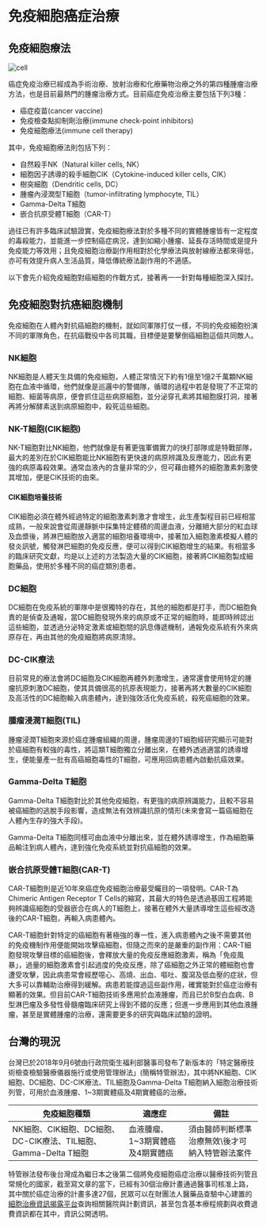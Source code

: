 # 免疫細胞癌症治療

## 免疫細胞療法

![cell](https://i.imgur.com/UTsMLJX.jpg)

癌症免疫治療已經成為手術治療、放射治療和化療藥物治療之外的第四種腫瘤治療方法，也是目前最熱門的腫瘤治療方式。目前癌症免疫治療主要包括下列3種：

- 癌症疫苗(cancer vaccine)
- 免疫檢查點抑制劑治療(immune check-point inhibitors)
- 免疫細胞療法(immune cell therapy)

其中，免疫細胞療法則包括下列：

- 自然殺手NK（Natural killer cells, NK）
- 細胞因子誘導的殺手細胞CIK（Cytokine-induced killer cells, CIK）
- 樹突細胞（Dendritic cells, DC）
- 腫瘤內浸潤型T細胞（tumor-infiltrating lymphocyte, TIL）
- Gamma-Delta T細胞
- 嵌合抗原受體T細胞（CAR-T）

過往已有許多臨床試驗證實，免疫細胞療法對於多種不同的實體腫瘤皆有一定程度的毒殺能力，並能進一步控制癌症病況，達到如縮小腫瘤、延長存活時間或是提升免疫能力等效用；且免疫細胞治療副作用相對於化學療法與放射線療法都來得低，亦可有效提升病人生活品質，降低傳統療法副作用的不適感。

以下會先介紹免疫細胞對癌細胞的作戰方式，接著再一一針對每種細胞深入探討。

## 免疫細胞對抗癌細胞機制

免疫細胞在人體內對抗癌細胞的機制，就如同軍隊打仗一樣，不同的免疫細胞扮演不同的軍隊角色，在抗癌戰役中各司其職，目標便是要擊倒癌細胞這個共同敵人。

### NK細胞

NK細胞是人體天生具備的免疫細胞，人體正常情況下約有1億至1億2千萬顆NK細胞在血液中循環，他們就像是巡邏中的警備隊，循環的過程中若是發現了不正常的細胞、細菌等病原，便會抓住這些病原細胞，並分泌穿孔素將其細胞膜打洞，接著再將分解酵素送到病原細胞中，殺死這些細胞。

### NK-T細胞(CIK細胞)

NK-T細胞對比NK細胞，他們就像是有著更強軍備實力的快打部隊或是特戰部隊，最大的差別在於CIK細胞能比NK細胞有更快速的病原辨識及反應能力，因此有更強的病原毒殺效果。通常血液內的含量非常的少，但可藉由體外的細胞激素刺激使其增加，便是CIK技術的由來。

#### CIK細胞培養技術

CIK細胞必須在體外經過特定的細胞激素刺激才會增生，此生產製程目前已經相當成熟，一般來說會從周邊靜脈中採集特定體積的周邊血液，分離絕大部分的紅血球及血漿後，將淋巴細胞放入適當的細胞培養環境中，接著加入細胞激素模擬人體的發炎訊號，觸發淋巴細胞的免疫反應，便可以得到CIK細胞增生的結果。有相當多的臨床研究文獻，均是以上述的方法製造大量的CIK細胞，接著將CIK細胞製成細胞藥品，使用於多種不同的癌症類別患者。

### DC細胞

DC細胞在免疫系統的軍隊中是很獨特的存在，其他的細胞都是打手，而DC細胞負責的是偵查及通報，當DC細胞發現外來的病原或不正常的細胞時，能即時辨認出這些細胞，並透過分泌特定激素或細胞間的訊息傳遞機制，通報免疫系統有外來病原存在，再由其他的免疫細胞將病原清除。

### DC-CIK療法

目前常見的療法會將DC細胞及CIK細胞再體外刺激增生，通常還會使用特定的腫瘤抗原刺激DC細胞，使其具備很高的抗原表現能力，接著再將大數量的CIK細胞及高活性的DC細胞輸入病患體內，達到強效活化免疫系統，殺死癌細胞的效果。

### 腫瘤浸潤T細胞(TIL)

腫瘤浸潤T細胞來源於癌症腫瘤組織的周邊，腫瘤周邊的T細胞經研究顯示可能對於癌細胞有較強的毒性，將這類T細胞獨立分離出來，在體外透過適當的誘導增生，便能量產一批有高癌細胞毒性的T細胞，可應用回病患體內啟動抗癌效果。

### Gamma-Delta T細胞

Gamma-Delta T細胞對比於其他免疫細胞，有更強的病原辨識能力，且較不容易被癌細胞的逃脫手段影響，造成無法有效辨識抗原的情形(未來會寫一篇癌細胞在人體內生存的強大手段)。

Gamma-Delta T細胞同樣可由血液中分離出來，並在體外誘導增生，作為細胞藥品輸注到病人體內，達到強化免疫系統並對抗癌細胞的效果。

### 嵌合抗原受體T細胞(CAR-T)

CAR-T細胞則是近10年來癌症免疫細胞治療最受矚目的一項發明。CAR-T為Chimeric Antigen Receptor T Cells的縮寫，其最大的特色是透過基因工程將能夠辨識癌細胞的受器嵌合在病人的T細胞上，接著在體外大量誘導增生這些經改造後的CAR-T細胞，再輸入病患體內。

CAR-T細胞針對特定的癌細胞有著極強的專一性，進入病患體內之後不需要其他的免疫機制作用便能開始攻擊癌細胞，但隨之而來的是嚴重的副作用：CAR-T細胞發現攻擊目標的癌細胞後，會釋放大量的免疫反應細胞激素，稱為「免疫風暴」，過量的細胞激素會引起過度的免疫反應，除了癌細胞之外正常的體細胞也會遭受攻擊，因此病患常會經歷噁心、高燒、出血、嘔吐、腹瀉及低血壓的症狀，但大多可以靠輔助治療得到緩解。病患若能撐過這些副作用，確實能對於癌症治療有顯著的效果。但目前CAR-T細胞技術多應用於血液腫瘤，而且已於B型白血病、B型淋巴瘤及多發性骨髓瘤臨床研究上得到不錯的反應；但進一步應用到其他血液腫瘤，甚至是實體腫瘤的治療，還需要更多的研究與臨床試驗的證明。

## 台灣的現況

台灣已於2018年9月6號由行政院衛生福利部醫事司發布了新版本的「特定醫療技術檢查檢驗醫療儀器施行或使用管理辦法」(簡稱特管辦法)，其中將NK細胞、CIK細胞、DC細胞、DC-CIK療法、TIL細胞及Gamma-Delta T細胞納入細胞治療技術列管，可用於血液腫瘤、1~3期實體癌及4期實體癌的治療。

免疫細胞種類|適應症|備註
---|---|---
NK細胞、CIK細胞、DC細胞、DC-CIK療法、TIL細胞、Gamma-Delta T細胞|血液腫瘤、1~3期實體癌及4期實體癌|須由醫師判斷標準治療無效\後才可納入特管辦法案件

特管辦法發布後台灣成為繼日本之後第二個將免疫細胞癌症治療以醫療技術列管且常規化的國家，截至寫文章的當下，已經有30個治療計畫通過醫事司核准上路，其中關於癌症治療的計畫多達27個，民眾可以在財團法人醫藥品查驗中心建置的[細胞治療資訊揭露平台](http://spmcell.cde.org.tw/Public/default.aspx)查詢相關醫院與計劃資訊，甚至包含基本療程規劃與收費退費資訊都在其中，資訊公開透明。
